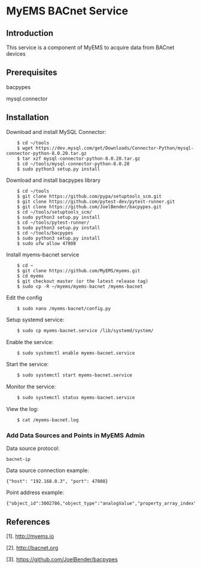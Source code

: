 # MyEMS BACnet Service


## Introduction

This service is a component of MyEMS to acquire data from BACnet devices

## Prerequisites
bacpypes

mysql.connector

## Installation

Download and install MySQL Connector:
```
    $ cd ~/tools
    $ wget https://dev.mysql.com/get/Downloads/Connector-Python/mysql-connector-python-8.0.20.tar.gz
    $ tar xzf mysql-connector-python-8.0.20.tar.gz
    $ cd ~/tools/mysql-connector-python-8.0.20
    $ sudo python3 setup.py install
```

Download and install bacpypes library
```
    $ cd ~/tools
    $ git clone https://github.com/pypa/setuptools_scm.git
    $ git clone https://github.com/pytest-dev/pytest-runner.git
    $ git clone https://github.com/JoelBender/bacpypes.git
    $ cd ~/tools/setuptools_scm/
    $ sudo python3 setup.py install
    $ cd ~/tools/pytest-runner/
    $ sudo python3 setup.py install
    $ cd ~/tools/bacpypes
    $ sudo python3 setup.py install
    $ sudo ufw allow 47808
```

Install myems-bacnet service
```
    $ cd ~
    $ git clone https://github.com/MyEMS/myems.git
    $ cd myems
    $ git checkout master (or the latest release tag)
    $ sudo cp -R ~/myems/myems-bacnet /myems-bacnet
```
Edit the config
```
    $ sudo nano /myems-bacnet/config.py
```
Setup systemd service:
```bash
    $ sudo cp myems-bacnet.service /lib/systemd/system/
```
Enable the service:
```bash
    $ sudo systemctl enable myems-bacnet.service
```
Start the service:
```bash
    $ sudo systemctl start myems-bacnet.service
```
Monitor the service:
```bash
    $ sudo systemctl status myems-bacnet.service
```
View the log:
```bash
    $ cat /myems-bacnet.log
```

### Add Data Sources and Points in MyEMS Admin

Data source protocol: 
```
bacnet-ip
```

Data source connection example:
```
{"host": "192.168.0.3", "port": 47808}
```

Point address example:
```
{"object_id":3002786,"object_type":"analogValue","property_array_index":null,"property_name":"presentValue"}
```


## References

[1]. http://myems.io
  
[2]. http://bacnet.org
  
[3]. https://github.com/JoelBender/bacpypes
  


